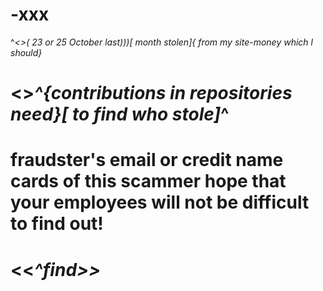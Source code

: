 # -xxx
^*<<Atom-Hello-seem like>>( 23 or 25 October last)))[ month stolen]{ from my site-money which l should}*
# <<have received for my >>*^{contributions in repositories need}[ to find who stole]*^

# fraudster's email or credit name cards of this scammer hope that your employees will not be difficult to find out!
# <<*^find>>*


